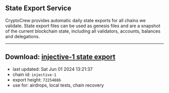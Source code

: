 ## State Export Service
CryptoCrew provides automatic daily state exports for all chains we validate. State export files can be used as genesis files and are a snapshot of the current blockchain state, including all validators, accounts, balances and delegations.

---
**Download: [injective-1 state export](https://dl-eu2.ccvalidators.com/SERVICE/injective/injective-1_export_72254886.json)**
---

- last updated: Sat Jun 01 2024 13:21:37
- chain id: `injective-1`
- export height: `72254886`
- use for: airdrops, local tests, chain recovery
